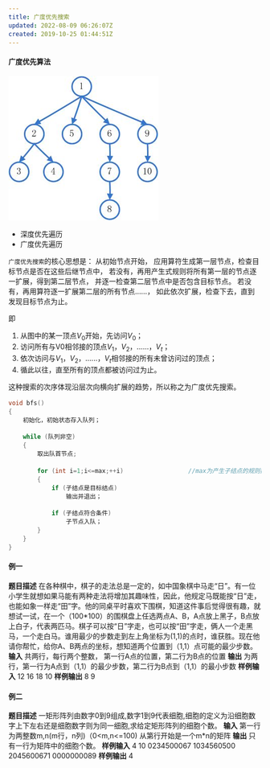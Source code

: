 ```yaml
---
title: 广度优先搜索
updated: 2022-08-09 06:26:07Z
created: 2019-10-25 01:44:51Z
---
```


#### 广度优先算法

![](../../../_resources/1-4.jpg)
* 深度优先遍历
* 广度优先遍历

`广度优先搜索`的核心思想是：
从初始节点开始，
应用算符生成第一层节点，检查目标节点是否在这些后继节点中，
若没有，再用产生式规则将所有第一层的节点逐一扩展，得到第二层节点，
并逐一检查第二层节点中是否包含目标节点。
若没有，再用算符逐一扩展第二层的所有节点……，
如此依次扩展，检查下去，直到发现目标节点为止。

即
1. 从图中的某一顶点$V_0$开始，先访问$V_0$；
2. 访问所有与V0相邻接的顶点$V_1$，$V_2$，......，$V_t$；
3. 依次访问与$V_1$，$V_2$，......，$V_t$相邻接的所有未曾访问过的顶点；
4. 循此以往，直至所有的顶点都被访问过为止。

这种搜索的次序体现沿层次向横向扩展的趋势，所以称之为广度优先搜索。

```c++
void bfs()
{
    初始化，初始状态存入队列；
    
    while (队列非空)
    {
        取出队首节点;

        for (int i=1;i<=max;++i)                  //max为产生子结点的规则数，遍历队首节点的子节点
        { 
            if (子结点是目标结点) 
                输出并退出；

            if (子结点符合条件)
                子节点入队；
        }   
    }
}


```


#### 例一
**题目描述**
在各种棋中，棋子的走法总是一定的，如中国象棋中马走“日”。有一位小学生就想如果马能有两种走法将增加其趣味性，因此，他规定马既能按“日”走，也能如象一样走“田”字。他的同桌平时喜欢下围棋，知道这件事后觉得很有趣，就想试一试，在一个（100*100）的围棋盘上任选两点A、B，A点放上黑子，B点放上白子，代表两匹马。棋子可以按“日”字走，也可以按“田”字走，俩人一个走黑马，一个走白马。谁用最少的步数走到左上角坐标为(1,1)的点时，谁获胜。现在他请你帮忙，给你A、B两点的坐标，想知道两个位置到（1,1）点可能的最少步数。
**输入**
共两行，每行两个整数，
第一行A点的位置，第二行为B点的位置
**输出**
为两行，第一行为A点到（1,1）的最少步数，第二行为B点到（1,1）的最小步数
**样例输入**
12 16
18 10
**样例输出** 
8
9


#### 例二
**题目描述**
一矩形阵列由数字0到9组成,数字1到9代表细胞,细胞的定义为沿细胞数字上下左右还是细胞数字则为同一细胞,求给定矩形阵列的细胞个数。
**输入**
第一行为两整数m,n(m行，n列)（0<m,n<=100)
从第行开始是一个m*n的矩阵
**输出**
只有一行为矩阵中的细胞个数。
**样例输入**
4 10
0234500067
1034560500
2045600671
0000000089
**样例输出**
4